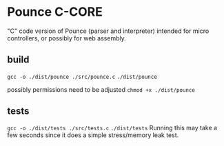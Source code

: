 # Pounce C-CORE
"C" code version of Pounce (parser and interpreter) intended for micro controllers, or possibly for web assembly.

## build
`gcc -o ./dist/pounce ./src/pounce.c`
`./dist/pounce`

possibly permissions need to be adjusted `chmod +x ./dist/pounce`

## tests
`gcc -o ./dist/tests ./src/tests.c`
`./dist/tests`
Running this may take a few seconds since it does a simple stress/memory leak test.
